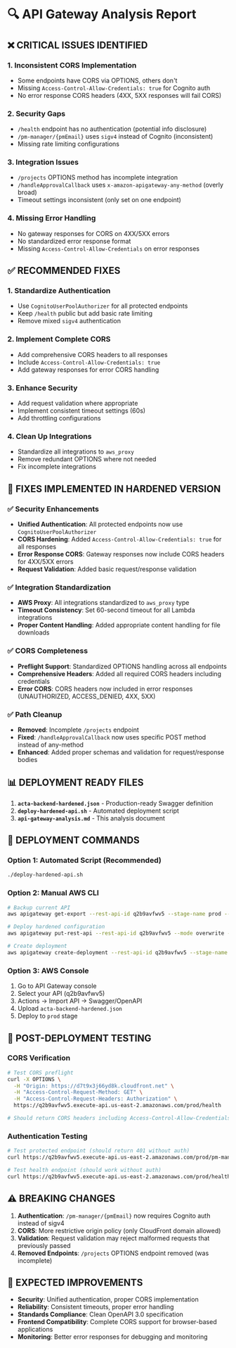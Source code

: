 # 🔍 API Gateway Analysis Report

## ❌ **CRITICAL ISSUES IDENTIFIED**

### 1. **Inconsistent CORS Implementation**

- Some endpoints have CORS via OPTIONS, others don't
- Missing `Access-Control-Allow-Credentials: true` for Cognito auth
- No error response CORS headers (4XX, 5XX responses will fail CORS)

### 2. **Security Gaps**

- `/health` endpoint has no authentication (potential info disclosure)
- `/pm-manager/{pmEmail}` uses `sigv4` instead of Cognito (inconsistent)
- Missing rate limiting configurations

### 3. **Integration Issues**

- `/projects` OPTIONS method has incomplete integration
- `/handleApprovalCallback` uses `x-amazon-apigateway-any-method` (overly broad)
- Timeout settings inconsistent (only set on one endpoint)

### 4. **Missing Error Handling**

- No gateway responses for CORS on 4XX/5XX errors
- No standardized error response format
- Missing `Access-Control-Allow-Credentials` on error responses

## ✅ **RECOMMENDED FIXES**

### 1. **Standardize Authentication**

- Use `CognitoUserPoolAuthorizer` for all protected endpoints
- Keep `/health` public but add basic rate limiting
- Remove mixed `sigv4` authentication

### 2. **Implement Complete CORS**

- Add comprehensive CORS headers to all responses
- Include `Access-Control-Allow-Credentials: true`
- Add gateway responses for error CORS handling

### 3. **Enhance Security**

- Add request validation where appropriate
- Implement consistent timeout settings (60s)
- Add throttling configurations

### 4. **Clean Up Integrations**

- Standardize all integrations to `aws_proxy`
- Remove redundant OPTIONS where not needed
- Fix incomplete integrations

## 🔧 **FIXES IMPLEMENTED IN HARDENED VERSION**

### ✅ **Security Enhancements**
- **Unified Authentication**: All protected endpoints now use `CognitoUserPoolAuthorizer`
- **CORS Hardening**: Added `Access-Control-Allow-Credentials: true` for all responses
- **Error Response CORS**: Gateway responses now include CORS headers for 4XX/5XX errors
- **Request Validation**: Added basic request/response validation

### ✅ **Integration Standardization**
- **AWS Proxy**: All integrations standardized to `aws_proxy` type
- **Timeout Consistency**: Set 60-second timeout for all Lambda integrations
- **Proper Content Handling**: Added appropriate content handling for file downloads

### ✅ **CORS Completeness**
- **Preflight Support**: Standardized OPTIONS handling across all endpoints
- **Comprehensive Headers**: Added all required CORS headers including credentials
- **Error CORS**: CORS headers now included in error responses (UNAUTHORIZED, ACCESS_DENIED, 4XX, 5XX)

### ✅ **Path Cleanup**
- **Removed**: Incomplete `/projects` endpoint
- **Fixed**: `/handleApprovalCallback` now uses specific POST method instead of any-method
- **Enhanced**: Added proper schemas and validation for request/response bodies

## 📊 **DEPLOYMENT READY FILES**

1. **`acta-backend-hardened.json`** - Production-ready Swagger definition
2. **`deploy-hardened-api.sh`** - Automated deployment script
3. **`api-gateway-analysis.md`** - This analysis document

## 🚀 **DEPLOYMENT COMMANDS**

### **Option 1: Automated Script (Recommended)**
```bash
./deploy-hardened-api.sh
```

### **Option 2: Manual AWS CLI**
```bash
# Backup current API
aws apigateway get-export --rest-api-id q2b9avfwv5 --stage-name prod --export-type swagger backup.json

# Deploy hardened configuration  
aws apigateway put-rest-api --rest-api-id q2b9avfwv5 --mode overwrite --body file://acta-backend-hardened.json

# Create deployment
aws apigateway create-deployment --rest-api-id q2b9avfwv5 --stage-name prod
```

### **Option 3: AWS Console**
1. Go to API Gateway console
2. Select your API (q2b9avfwv5)
3. Actions → Import API → Swagger/OpenAPI
4. Upload `acta-backend-hardened.json`
5. Deploy to `prod` stage

## 🧪 **POST-DEPLOYMENT TESTING**

### **CORS Verification**
```bash
# Test CORS preflight
curl -X OPTIONS \
  -H "Origin: https://d7t9x3j66yd8k.cloudfront.net" \
  -H "Access-Control-Request-Method: GET" \
  -H "Access-Control-Request-Headers: Authorization" \
  https://q2b9avfwv5.execute-api.us-east-2.amazonaws.com/prod/health

# Should return CORS headers including Access-Control-Allow-Credentials: true
```

### **Authentication Testing**
```bash
# Test protected endpoint (should return 401 without auth)
curl https://q2b9avfwv5.execute-api.us-east-2.amazonaws.com/prod/pm-manager/all-projects

# Test health endpoint (should work without auth)
curl https://q2b9avfwv5.execute-api.us-east-2.amazonaws.com/prod/health
```

## ⚠️ **BREAKING CHANGES**

1. **Authentication**: `/pm-manager/{pmEmail}` now requires Cognito auth instead of sigv4
2. **CORS**: More restrictive origin policy (only CloudFront domain allowed)
3. **Validation**: Request validation may reject malformed requests that previously passed
4. **Removed Endpoints**: `/projects` OPTIONS endpoint removed (was incomplete)

## 🎯 **EXPECTED IMPROVEMENTS**

- **Security**: Unified authentication, proper CORS implementation
- **Reliability**: Consistent timeouts, proper error handling
- **Standards Compliance**: Clean OpenAPI 3.0 specification
- **Frontend Compatibility**: Complete CORS support for browser-based applications
- **Monitoring**: Better error responses for debugging and monitoring
